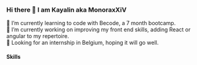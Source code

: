 ### Hi there 👋 I am Kayalin aka MonoraxXiV

<!--
**MonoraxXiV/MonoraxXiV** is a ✨ _special_ ✨ repository because its `README.md` (this file) appears on your GitHub profile.

Here are some ideas to get you started:

- 🔭 I’m currently working on ...
- 🌱 I’m currently learning ...
- 👯 I’m looking to collaborate on ...
- 🤔 I’m looking for help with ...
- 💬 Ask me about ...
- 📫 How to reach me: ...
- 😄 Pronouns: ...
- ⚡ Fun fact: ...
-->

 🌱 I’m currently learning to code with Becode, a 7 month bootcamp.  
  🔭 I’m currently working on improving my front end skills, adding React or angular to my repertoire.  
  :office: Looking for an internship in Belgium, hoping it will go well.
  
  #### Skills